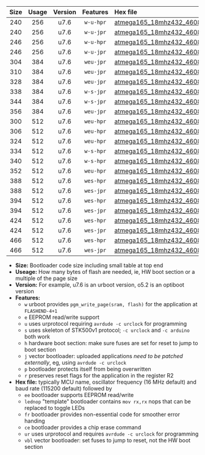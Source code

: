 |Size|Usage|Version|Features|Hex file|
|:-:|:-:|:-:|:-:|:--|
|240|256|u7.6|`w-u-hpr`|[atmega165_18mhz432_460800bps_ur.hex](https://raw.githubusercontent.com/stefanrueger/urboot/main//atmega165_18mhz432_460800bps_ur.hex)|
|240|256|u7.6|`w-u-jpr`|[atmega165_18mhz432_460800bps_ur_vbl.hex](https://raw.githubusercontent.com/stefanrueger/urboot/main//atmega165_18mhz432_460800bps_ur_vbl.hex)|
|246|256|u7.6|`w-u-hpr`|[atmega165_18mhz432_460800bps_lednop_ur.hex](https://raw.githubusercontent.com/stefanrueger/urboot/main//atmega165_18mhz432_460800bps_lednop_ur.hex)|
|246|256|u7.6|`w-u-jpr`|[atmega165_18mhz432_460800bps_lednop_ur_vbl.hex](https://raw.githubusercontent.com/stefanrueger/urboot/main//atmega165_18mhz432_460800bps_lednop_ur_vbl.hex)|
|304|384|u7.6|`weu-jpr`|[atmega165_18mhz432_460800bps_ee_ur_vbl.hex](https://raw.githubusercontent.com/stefanrueger/urboot/main//atmega165_18mhz432_460800bps_ee_ur_vbl.hex)|
|310|384|u7.6|`weu-jpr`|[atmega165_18mhz432_460800bps_ee_lednop_ur_vbl.hex](https://raw.githubusercontent.com/stefanrueger/urboot/main//atmega165_18mhz432_460800bps_ee_lednop_ur_vbl.hex)|
|328|384|u7.6|`weu-jpr`|[atmega165_18mhz432_460800bps_ee_lednop_fr_ur_vbl.hex](https://raw.githubusercontent.com/stefanrueger/urboot/main//atmega165_18mhz432_460800bps_ee_lednop_fr_ur_vbl.hex)|
|338|384|u7.6|`w-s-jpr`|[atmega165_18mhz432_460800bps_vbl.hex](https://raw.githubusercontent.com/stefanrueger/urboot/main//atmega165_18mhz432_460800bps_vbl.hex)|
|344|384|u7.6|`w-s-jpr`|[atmega165_18mhz432_460800bps_lednop_vbl.hex](https://raw.githubusercontent.com/stefanrueger/urboot/main//atmega165_18mhz432_460800bps_lednop_vbl.hex)|
|356|384|u7.6|`weu-jpr`|[atmega165_18mhz432_460800bps_ee_lednop_fr_ce_ur_vbl.hex](https://raw.githubusercontent.com/stefanrueger/urboot/main//atmega165_18mhz432_460800bps_ee_lednop_fr_ce_ur_vbl.hex)|
|300|512|u7.6|`weu-hpr`|[atmega165_18mhz432_460800bps_ee_ur.hex](https://raw.githubusercontent.com/stefanrueger/urboot/main//atmega165_18mhz432_460800bps_ee_ur.hex)|
|306|512|u7.6|`weu-hpr`|[atmega165_18mhz432_460800bps_ee_lednop_ur.hex](https://raw.githubusercontent.com/stefanrueger/urboot/main//atmega165_18mhz432_460800bps_ee_lednop_ur.hex)|
|324|512|u7.6|`weu-hpr`|[atmega165_18mhz432_460800bps_ee_lednop_fr_ur.hex](https://raw.githubusercontent.com/stefanrueger/urboot/main//atmega165_18mhz432_460800bps_ee_lednop_fr_ur.hex)|
|334|512|u7.6|`w-s-hpr`|[atmega165_18mhz432_460800bps.hex](https://raw.githubusercontent.com/stefanrueger/urboot/main//atmega165_18mhz432_460800bps.hex)|
|340|512|u7.6|`w-s-hpr`|[atmega165_18mhz432_460800bps_lednop.hex](https://raw.githubusercontent.com/stefanrueger/urboot/main//atmega165_18mhz432_460800bps_lednop.hex)|
|352|512|u7.6|`weu-hpr`|[atmega165_18mhz432_460800bps_ee_lednop_fr_ce_ur.hex](https://raw.githubusercontent.com/stefanrueger/urboot/main//atmega165_18mhz432_460800bps_ee_lednop_fr_ce_ur.hex)|
|388|512|u7.6|`wes-hpr`|[atmega165_18mhz432_460800bps_ee.hex](https://raw.githubusercontent.com/stefanrueger/urboot/main//atmega165_18mhz432_460800bps_ee.hex)|
|388|512|u7.6|`wes-jpr`|[atmega165_18mhz432_460800bps_ee_vbl.hex](https://raw.githubusercontent.com/stefanrueger/urboot/main//atmega165_18mhz432_460800bps_ee_vbl.hex)|
|394|512|u7.6|`wes-hpr`|[atmega165_18mhz432_460800bps_ee_lednop.hex](https://raw.githubusercontent.com/stefanrueger/urboot/main//atmega165_18mhz432_460800bps_ee_lednop.hex)|
|394|512|u7.6|`wes-jpr`|[atmega165_18mhz432_460800bps_ee_lednop_vbl.hex](https://raw.githubusercontent.com/stefanrueger/urboot/main//atmega165_18mhz432_460800bps_ee_lednop_vbl.hex)|
|424|512|u7.6|`wes-hpr`|[atmega165_18mhz432_460800bps_ee_lednop_fr.hex](https://raw.githubusercontent.com/stefanrueger/urboot/main//atmega165_18mhz432_460800bps_ee_lednop_fr.hex)|
|424|512|u7.6|`wes-jpr`|[atmega165_18mhz432_460800bps_ee_lednop_fr_vbl.hex](https://raw.githubusercontent.com/stefanrueger/urboot/main//atmega165_18mhz432_460800bps_ee_lednop_fr_vbl.hex)|
|466|512|u7.6|`wes-hpr`|[atmega165_18mhz432_460800bps_ee_lednop_fr_ce.hex](https://raw.githubusercontent.com/stefanrueger/urboot/main//atmega165_18mhz432_460800bps_ee_lednop_fr_ce.hex)|
|466|512|u7.6|`wes-jpr`|[atmega165_18mhz432_460800bps_ee_lednop_fr_ce_vbl.hex](https://raw.githubusercontent.com/stefanrueger/urboot/main//atmega165_18mhz432_460800bps_ee_lednop_fr_ce_vbl.hex)|

- **Size:** Bootloader code size including small table at top end
- **Useage:** How many bytes of flash are needed, ie, HW boot section or a multiple of the page size
- **Version:** For example, u7.6 is an urboot version, o5.2 is an optiboot version
- **Features:**
  + `w` urboot provides `pgm_write_page(sram, flash)` for the application at `FLASHEND-4+1`
  + `e` EEPROM read/write support
  + `u` uses urprotocol requiring `avrdude -c urclock` for programming
  + `s` uses skeleton of STK500v1 protocol; `-c urclock` and `-c arduino` both work
  + `h` hardware boot section: make sure fuses are set for reset to jump to boot section
  + `j` vector bootloader: uploaded applications *need to be patched externally*, eg, using `avrdude -c urclock`
  + `p` bootloader protects itself from being overwritten
  + `r` preserves reset flags for the application in the register R2
- **Hex file:** typically MCU name, oscillator frequency (16 MHz default) and baud rate (115200 default) followed by
  + `ee` bootloader supports EEPROM read/write
  + `lednop` "template" bootloader contains `mov rx,rx` nops that can be replaced to toggle LEDs
  + `fr` bootloader provides non-essential code for smoother error handing
  + `ce` bootloader provides a chip erase command
  + `ur` uses urprotocol and requires `avrdude -c urclock` for programming
  + `vbl` vector bootloader: set fuses to jump to reset, not the HW boot section
